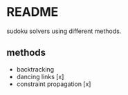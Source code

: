 # README

sudoku solvers using different methods.

## methods
- backtracking
- dancing links [x]
- constraint propagation [x]

